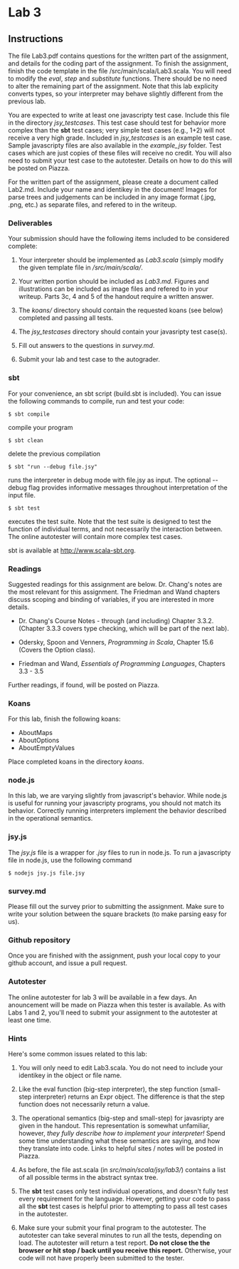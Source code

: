 Lab 3
=====

Instructions
------------

The file Lab3.pdf contains questions for the written part of the assignment, and details for the coding part of the assignment.  To finish the assignment, finish the code template in the file /src/main/scala/Lab3.scala.  You will need to modify the *eval*, *step* and *substitute* functions.  There should be no need to alter the remaining part of the assignment.  Note that this lab explicity converts types, so your interpreter may behave slightly different from the previous lab.

You are expected to write at least one javascripty test case.  Include this file in the directory *jsy_testcases*.  This test case should test for behavior more complex than the **sbt** test cases; very simple test cases (e.g., 1+2) will not receive a very high grade.  Included in *jsy_testcases* is an example test case.  Sample javascripty files are also available in the *example_jsy* folder.  Test cases which are just copies of these files will receive no credit.  You will also need to submit your test case to the autotester.  Details on how to do this will be posted on Piazza.

For the written part of the assignment, please create a document called Lab2.md.  Include your name and identikey in the document!  Images for parse trees and judgements can be included in any image format (.jpg, .png, etc.) as separate files, and refered to in the writeup.

### Deliverables

Your submission should have the following items included to be considered complete:

1.  Your interpreter should be implemented as *Lab3.scala* (simply modify the given template file in */src/main/scala/*.

2.  Your written portion should be included as *Lab3.md*.  Figures and illustrations can be included as image files and refered to in your writeup.  Parts 3c, 4 and 5 of the handout require a written answer.

3.  The *koans/* directory should contain the requested koans (see below) completed and passing all tests.

4.  The *jsy_testcases* directory should contain your javasripty test case(s).

5.  Fill out answers to the questions in *survey.md*.

6.  Submit your lab and test case to the autograder.	

### sbt

For your convenience, an sbt script (build.sbt is included).  You can issue the following commands to compile, run and test your code:

    $ sbt compile 

compile your program

    $ sbt clean

delete the previous compilation

    $ sbt "run --debug file.jsy"

runs the interpreter in debug mode with file.jsy as input.  The optional --debug flag provides informative messages throughout interpretation of the input file.

    $ sbt test

executes the test suite.  Note that the test suite is designed to test the function of individual terms, and not necessarily the interaction between.  The online autotester will contain more complex test cases. 

sbt is available at http://www.scala-sbt.org.

### Readings

Suggested readings for this assignment are below.  Dr. Chang's notes are the most relevant for this assignment.  The Friedman and Wand chapters discuss scoping and binding of variables, if you are interested in more details.

+  Dr. Chang's Course Notes - through (and including) Chapter 3.3.2.  (Chapter 3.3.3 covers type checking, which will be part of the next lab).

+  Odersky, Spoon and Venners, *Programming in Scala*, Chapter 15.6  (Covers the Option class).

+  Friedman and Wand, *Essentials of Programming Languages*, Chapters 3.3 - 3.5

Further readings, if found, will be posted on Piazza.

### Koans

For this lab, finish the following koans:

+  AboutMaps
+  AboutOptions
+  AboutEmptyValues

Place completed koans in the directory *koans*.

### node.js

In this lab, we are varying slightly from javascript's behavior.  While node.js is useful for running your javascripty programs, you should not match its behavior.  Correctly running interpreters implement the behavior described in the operational semantics.

### jsy.js

The *jsy.js* file is a wrapper for *.jsy* files to run in node.js.  To run a javascripty file in node.js, use the following command

    $ nodejs jsy.js file.jsy

### survey.md

Please fill out the survey prior to submitting the assignment.  Make sure to write your solution between the square brackets (to make parsing easy for us).


### Github repository

Once you are finished with the assignment, push your local copy to your github account, and issue a pull request.


### Autotester

The online autotester for lab 3 will be available in a few days.  An anouncement will be made on Piazza when this tester is available.  As with Labs 1 and 2, you'll need to submit your assignment to the autotester at least one time.


### Hints

Here's some common issues related to this lab:

1.  You will only need to edit Lab3.scala.  You do not need to include your identikey in the object or file name.

2.  Like the eval function (big-step interpreter), the step function (small-step interpreter) returns an Expr object.  The difference is that the step function does not necessarily return a value.

3.  The operational semantics (big-step and small-step) for javasripty are given in the handout.  This representation is somewhat unfamiliar, however, *they fully describe how to implement your interpreter!*  Spend some time understanding what these semantics are saying, and how they translate into code.  Links to helpful sites / notes will be posted in Piazza.

4.  As before, the file ast.scala (in *src/main/scala/jsy/lab3/*) contains a list of all possible terms in the abstract syntax tree. 

5.  The **sbt** test cases only test individual operations, and doesn't fully test every requirement for the language.  However, getting your code to pass all the **sbt** test cases is helpful prior to attempting to pass all test cases in the autotester.

6.  Make sure your submit your final program to the autotester.  The autotester can take several minutes to run all the tests, depending on load.  The autotester will return a test report.  **Do not close the the browser or hit stop / back until you receive this report.**  Otherwise, your code will not have properly been submitted to the tester.
